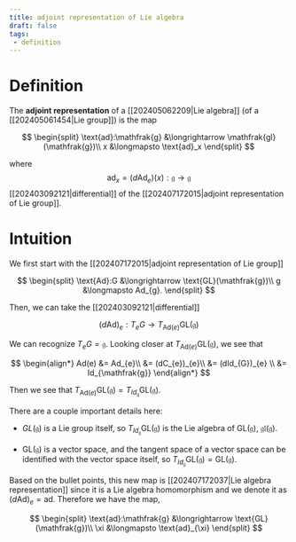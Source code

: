 ```yaml
---
title: adjoint representation of Lie algebra
draft: false
tags:
 - definition
---
```

# Definition
The **adjoint representation** of a [[202405062209|Lie algebra]] (of a [[202405061454|Lie group]]) is the map 

$$
\begin{split}
\text{ad}:\mathfrak{g} &\longrightarrow \mathfrak{gl}(\mathfrak{g})\\
	x &\longmapsto \text{ad}_x
\end{split}
$$

where 
$$
\text{ad}_x = (d\text{Ad}_e)(x): \mathfrak{g} \longrightarrow \mathfrak{g}
$$
[[202403092121|differential]] of the [[202407172015|adjoint representation of Lie group]].

# Intuition
We first start with the [[202407172015|adjoint representation of Lie group]]

$$
\begin{split}
  \text{Ad}:G &\longrightarrow \text{GL}(\mathfrak{g})\\
  g &\longmapsto Ad_{g}.
  \end{split}
$$

Then, we can take the [[202403092121|differential]]

$$
  (d\text{Ad})_{e}:T_{e}G \longrightarrow T_{\text{Ad}(e)}\text{GL}(\mathfrak{g})
$$

We can recognize $T_{e}G= \mathfrak{g}$.
Looking closer at $T_{\text{Ad}(e)}\text{GL}(\mathfrak{g})$, we see that

$$
\begin{align*}
Ad(e) &= Ad_{e}\\
	  &= (dC_{e})_{e}\\
	  &= (dId_{G})_{e} \\
&= Id_{\mathfrak{g}}
\end{align*}
$$

Then we see that $T_{\text{Ad}(e)}\text{GL}(\mathfrak{g}) = T_{Id_{\mathfrak{g}}}\text{GL}(\mathfrak{g})$.

There are a couple important details here:

- $GL(\mathfrak{g})$ is a Lie group itself, so $T_{Id_{\mathfrak{g}}}\text{GL}(\mathfrak{g})$ is the Lie algebra of $\text{GL}(\mathfrak{g})$, $\mathfrak{gl}(\mathfrak{g})$.

- $\text{GL}(\mathfrak{g})$ is a vector space, and the tangent space of a vector space can be identified with the vector space itself, so $T_{Id_{\mathfrak{g}}}\text{GL}(\mathfrak{g}) = \text{GL}(\mathfrak{g})$.

Based on the bullet points, this new map is [[202407172037|Lie algebra representation]] since it is a Lie algebra homomorphism and we denote it as $(d\text{Ad})_{e} = \text{ad}$. 
Therefore we have the map,

$$
\begin{split} \text{ad}:\mathfrak{g} &\longrightarrow \text{GL}(\mathfrak{g})\\
	\xi &\longmapsto \text{ad}_{\xi}
		\end{split}
$$